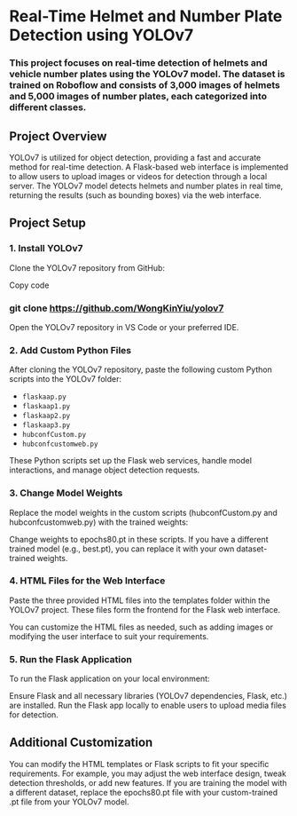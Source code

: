 # Real-Time Helmet and Number Plate Detection using YOLOv7

### This project focuses on real-time detection of helmets and vehicle number plates using the YOLOv7 model. The dataset is trained on Roboflow and consists of 3,000 images of helmets and 5,000 images of number plates, each categorized into different classes.

## Project Overview
YOLOv7 is utilized for object detection, providing a fast and accurate method for real-time detection.
A Flask-based web interface is implemented to allow users to upload images or videos for detection through a local server. The YOLOv7 model detects helmets and number plates in real time, returning the results (such as bounding boxes) via the web interface.

## Project Setup

### 1. Install YOLOv7
Clone the YOLOv7 repository from GitHub:

Copy code
### git clone https://github.com/WongKinYiu/yolov7
Open the YOLOv7 repository in VS Code or your preferred IDE.

### 2. Add Custom Python Files
After cloning the YOLOv7 repository, paste the following custom Python scripts into the YOLOv7 folder:

- `flaskaap.py`
- `flaskaap1.py`
- `flaskaap2.py`
- `flaskaap3.py`
- `hubconfCustom.py`
- `hubconfcustomweb.py`

These Python scripts set up the Flask web services, handle model interactions, and manage object detection requests.

### 3. Change Model Weights
Replace the model weights in the custom scripts (hubconfCustom.py and hubconfcustomweb.py) with the trained weights:

Change weights to epochs80.pt in these scripts.
If you have a different trained model (e.g., best.pt), you can replace it with your own dataset-trained weights.

### 4. HTML Files for the Web Interface
Paste the three provided HTML files into the templates folder within the YOLOv7 project. These files form the frontend for the Flask web interface.

You can customize the HTML files as needed, such as adding images or modifying the user interface to suit your requirements.

### 5. Run the Flask Application
To run the Flask application on your local environment:

Ensure Flask and all necessary libraries (YOLOv7 dependencies, Flask, etc.) are installed.
Run the Flask app locally to enable users to upload media files for detection.

## Additional Customization

You can modify the HTML templates or Flask scripts to fit your specific requirements. For example, you may adjust the web interface design, tweak detection thresholds, or add new features.
If you are training the model with a different dataset, replace the epochs80.pt file with your custom-trained .pt file from your YOLOv7 model.
